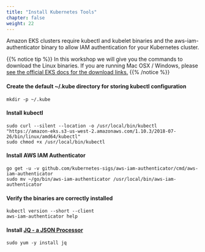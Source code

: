 ```yaml
---
title: "Install Kubernetes Tools"
chapter: false
weight: 22
---
```


Amazon EKS clusters require kubectl and kubelet binaries and the aws-iam-authenticator
binary to allow IAM authentication for your Kubernetes cluster.

{{% notice tip %}}
In this workshop we will give you the commands to download the Linux
binaries. If you are running Mac OSX / Windows, please [see the official EKS docs
for the download links.](https://docs.aws.amazon.com/eks/latest/userguide/getting-started.html)
{{% /notice %}}

#### Create the default ~/.kube directory for storing kubectl configuration
```
mkdir -p ~/.kube
```

#### Install kubectl
```
sudo curl --silent --location -o /usr/local/bin/kubectl "https://amazon-eks.s3-us-west-2.amazonaws.com/1.10.3/2018-07-26/bin/linux/amd64/kubectl"
sudo chmod +x /usr/local/bin/kubectl
```

#### Install AWS IAM Authenticator
```
go get -u -v github.com/kubernetes-sigs/aws-iam-authenticator/cmd/aws-iam-authenticator
sudo mv ~/go/bin/aws-iam-authenticator /usr/local/bin/aws-iam-authenticator
```

#### Verify the binaries are correctly installed
```
kubectl version --short --client
aws-iam-authenticator help
```

#### Install [JQ - a JSON Processor](https://stedolan.github.io/jq/manual/)
```
sudo yum -y install jq
```
